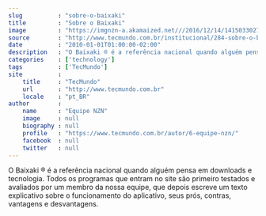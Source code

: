 ```yaml
---
slug          : "sobre-o-baixaki"
title         : "Sobre o Baixaki"
image         : "https://imgnzn-a.akamaized.net///2016/12/14/14150330270211-t1200x480.jpg"
source        : "http://www.tecmundo.com.br/institucional/284-sobre-o-baixaki.htm"
date          : "2010-01-01T01:00:00-02:00"
description   : "O Baixaki ® é a referência nacional quando alguém pensa em downloads e tecnologia. Todos os programas que entram no site são primeiro testados e avaliados por um membro da nossa equipe, que depois escreve um texto explicativo sobre o funcionamento do aplicativo, seus prós, contras, vantagens e desvantagens."
categories    : ['technology']
tags          : ['TecMundo']
site          :
    title     : "TecMundo"
    url       : "http://www.tecmundo.com.br"
    locale    : "pt_BR"
author        :
    name      : "Equipe NZN"
    image     : null
    biography : null
    profile   : "https://www.tecmundo.com.br/autor/6-equipe-nzn/"
    facebook  : null
    twitter   : null
---
```


O Baixaki ® é a referência nacional quando alguém pensa em downloads e tecnologia. Todos os programas que entram no site são primeiro testados e avaliados por um membro da nossa equipe, que depois escreve um texto explicativo sobre o funcionamento do aplicativo, seus prós, contras, vantagens e desvantagens.
